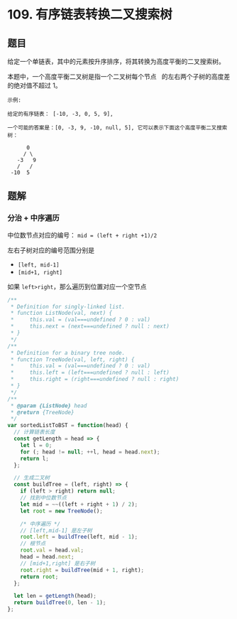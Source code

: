 # 109. 有序链表转换二叉搜索树

## 题目

给定一个单链表，其中的元素按升序排序，将其转换为高度平衡的二叉搜索树。

本题中，一个高度平衡二叉树是指一个二叉树每个节点   的左右两个子树的高度差的绝对值不超过 1。

```auto
示例:

给定的有序链表： [-10, -3, 0, 5, 9],

一个可能的答案是：[0, -3, 9, -10, null, 5], 它可以表示下面这个高度平衡二叉搜索树：

      0
     / \
   -3   9
   /   /
 -10  5
```

## 题解

### 分治 + 中序遍历

中位数节点对应的编号： `mid = (left + right +1)/2`

左右子树对应的编号范围分别是

- `[left, mid-1]`
- `[mid+1, right]`

如果 `left>right`，那么遍历到位置对应一个空节点

```js
/**
 * Definition for singly-linked list.
 * function ListNode(val, next) {
 *     this.val = (val===undefined ? 0 : val)
 *     this.next = (next===undefined ? null : next)
 * }
 */
/**
 * Definition for a binary tree node.
 * function TreeNode(val, left, right) {
 *     this.val = (val===undefined ? 0 : val)
 *     this.left = (left===undefined ? null : left)
 *     this.right = (right===undefined ? null : right)
 * }
 */
/**
 * @param {ListNode} head
 * @return {TreeNode}
 */
var sortedListToBST = function(head) {
  // 计算链表长度
  const getLength = head => {
    let l = 0;
    for (; head != null; ++l, head = head.next);
    return l;
  };

  // 生成二叉树
  const buildTree = (left, right) => {
    if (left > right) return null;
    // 找到中位数节点
    let mid = ~~((left + right + 1) / 2);
    let root = new TreeNode();

    /* 中序遍历 */
    // [left,mid-1] 是左子树
    root.left = buildTree(left, mid - 1);
    // 根节点
    root.val = head.val;
    head = head.next;
    // [mid+1,right] 是右子树
    root.right = buildTree(mid + 1, right);
    return root;
  };

  let len = getLength(head);
  return buildTree(0, len - 1);
};
```
